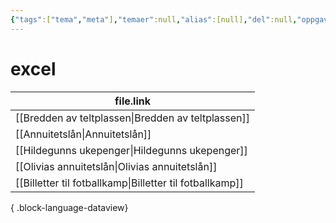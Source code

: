 ```yaml
---
{"tags":["tema","meta"],"temaer":null,"alias":[null],"del":null,"oppgave":null,"fag":null,"eksamen":null,"dg-publish":true,"title":"excel","date":"2023-06-01","modified":"2023-06-01","permalink":"/temaer/excel/","dgPassFrontmatter":true}
---
```



# excel
| file.link                                                   |
| ----------------------------------------------------------- |
| [[Bredden av teltplassen\|Bredden av teltplassen]]       |
| [[Annuitetslån\|Annuitetslån]]                           |
| [[Hildegunns ukepenger\|Hildegunns ukepenger]]           |
| [[Olivias annuitetslån\|Olivias annuitetslån]]           |
| [[Billetter til fotballkamp\|Billetter til fotballkamp]] |

{ .block-language-dataview}
